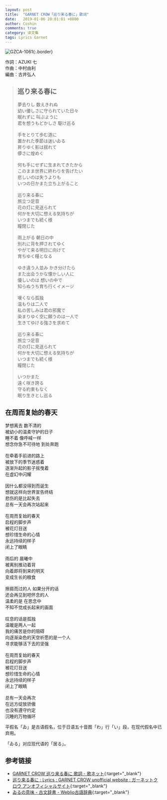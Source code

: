 ```yaml
---
layout: post
title:  "GARNET CROW「巡り来る春に」歌词"
date:   2019-01-06 20:01:01 +0800
author: Coshin
comments: true
category: 译文集
tags: Lyrics Garnet
---
```

![GZCA-1061](https://ganekuro.github.io/images/discography/album/GZCA-1061.jpg){:.border}

作詞：AZUKI 七<br>
作曲：中村由利<br>
編曲：古井弘人

<blockquote class="original">
  <h2>巡り来る春に</h2>
  <p>
    夢去りし 数えきれぬ<br>
    幼い優しさに守られていた日々<br>
    眠れずに 叫ぶように<br>
    君を想うもどかしさ 駆け巡る<br>
    <br>
    手をとりて歩む道に<br>
    置かれた季節は迷いゐる<br>
    昇りゆく影は揺れて<br>
    儚さに煌めく<br>
    <br>
    何も手にせずに生まれてきたから<br>
    このまま世界に終わりを告げたい<br>
    悲しいのは失うよりも<br>
    いつの日かまた立ち上がること<br>
    <br>
    巡り来る春に<br>
    旅立つ足音<br>
    花の灯に見送られて<br>
    何かを大切に想える気持ちが<br>
    いつまでも続く様<br>
    瞳閉じた<br>
    <br>
    雨上がる 朝日の中<br>
    別れに背を押されてゆく<br>
    やがて来る明日に向けて<br>
    育ちゆく糧となる<br>
    <br>
    ゆき違う人並み かき分けたら<br>
    また出会うかな懐かしい人に<br>
    優しいのは 想いの中で<br>
    知らぬうち育ち行くイメージ<br>
    <br>
    嘆くなら孤独<br>
    温もりは二人で<br>
    私の苦しみは君の邪魔で<br>
    染まりゆく空に願うのは一人で<br>
    生きてゆける強さを求めて<br>
    <br>
    巡り来る春に<br>
    旅立つ足音<br>
    花の灯に見送られて<br>
    何かを大切に想える気持ちが<br>
    いつまでも続く様<br>
    瞳閉じた<br>
    <br>
    いつかまた<br>
    遠く咲き誇る<br>
    守る約束もなく<br>
    眠り生きとし巡る
  </p>
</blockquote>

<div class="translation">
  <h2>在周而复始的春天</h2>
  <p>
    梦想离去 数不清的<br>
    被幼小的温柔守护的日子<br>
    睡不着 像呼喊一样<br>
    想念你急不可待地 到处奔跑<br>
    <br>
    在牵着手前进的路上<br>
    被放下的季节迷惑着<br>
    逐渐升起的影子摇曳着<br>
    在虚幻中闪耀<br>
    <br>
    因什么都没得到而诞生<br>
    想就这样向世界宣告终结<br>
    悲伤的是比起失去<br>
    总有一天会再次站起来<br>
    <br>
    在周而复始的春天<br>
    启程的脚步声<br>
    被花灯目送<br>
    想珍惜生命的心情<br>
    永远持续的样子<br>
    闭上了眼睛<br>
    <br>
    雨后的 晨曦中<br>
    被离别推动着背<br>
    向着即将到来的明天<br>
    变成生长的粮食<br>
    <br>
    擦肩而过的人 如果分开的话<br>
    还会再见到吧怀念的人<br>
    温柔的是 在思念中<br>
    不知不觉成长起来的画面<br>
    <br>
    叹息的话是孤独<br>
    温暖是两人一起<br>
    我的痛苦是你的阻碍<br>
    向逐渐染色的天空祈愿的是一个人<br>
    寻求能够活下去的坚强<br>
    <br>
    在周而复始的春天<br>
    启程的脚步声<br>
    被花灯目送<br>
    想珍惜生命的心情<br>
    永远持续的样子<br>
    闭上了眼睛<br>
    <br>
    总有一天会再次<br>
    在远方绽放骄傲<br>
    也没有遵守约定<br>
    沉睡的万物循环
  </p>
</div>

平假名「ゐ」是古语假名，位于日语五十音图「わ」行「い」段，在现代假名中已弃用。

「ゐる」对应现代语的「居る」。

## 参考链接

* [GARNET CROW 巡り来る春に 歌詞 - 歌ネット](https://www.uta-net.com/song/20131/){:target="_blank"}
* [巡り来る春に : Lyrics : GARNET CROW unofficial website : ガーネットクロウ アンオフィシャルサイト](https://ganekuro.github.io/lyrics/original/Meguri-Kuru-Haru-ni.html){:target="_blank"}
* [ゐるの意味 - 古文辞書 - Weblio古語辞典](https://kobun.weblio.jp/content/ゐる){:target="_blank"}
